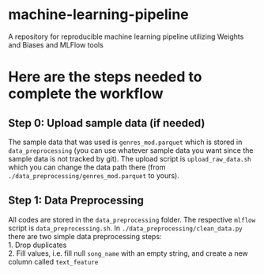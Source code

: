 # machine-learning-pipeline
A repository for reproducible machine learning pipeline utilizing Weights and Biases and MLFlow tools

# Here are the steps needed to complete the workflow
## Step 0: Upload sample data (if needed)
The sample data that was used is `genres_mod.parquet` which is stored in `data_preprocessing` (you can use whatever sample data you want since the sample data is not tracked by git). The upload script is `upload_raw_data.sh` which you can change the data path there (from `./data_preprocessing/genres_mod.parquet` to yours).

## Step 1: Data Preprocessing
All codes are stored in the `data_preprocessing` folder. The respective `mlflow` script is `data_preprocessing.sh`.
In `./data_preprocessing/clean_data.py` there are two simple data preprocessing steps:<br>
    1. Drop duplicates<br>
    2. Fill values, i.e. fill null `song_name` with an empty string, and create a new column called `text_feature`<br>